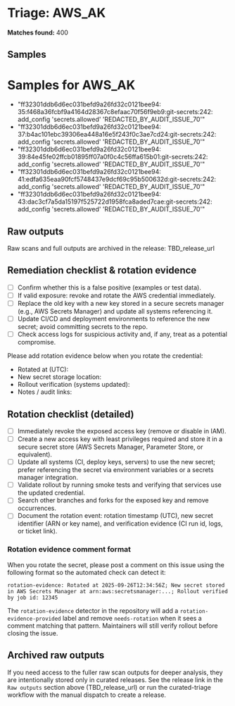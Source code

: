 # Triage: AWS_AK

**Matches found:** 400

## Samples

# Samples for AWS_AK

- "ff32301ddb6d6ec031befd9a26fd32c0121bee94: 35:f468a36fcbf9a4164d28367c8efaac70f56f9eb9:git-secrets:242:  add_config 'secrets.allowed' 'REDACTED_BY_AUDIT_ISSUE_70'"
- "ff32301ddb6d6ec031befd9a26fd32c0121bee94: 37:b4ac101ebc39306ea448a16e5f243f0c3ae7cd24:git-secrets:242:  add_config 'secrets.allowed' 'REDACTED_BY_AUDIT_ISSUE_70'"
- "ff32301ddb6d6ec031befd9a26fd32c0121bee94: 39:84e45fe02ffcb01895ff07a0f0c4c56ffa615b01:git-secrets:242:  add_config 'secrets.allowed' 'REDACTED_BY_AUDIT_ISSUE_70'"
- "ff32301ddb6d6ec031befd9a26fd32c0121bee94: 41:edfa635eaa90fcf5748437e9dcf69c95b500632d:git-secrets:242:  add_config 'secrets.allowed' 'REDACTED_BY_AUDIT_ISSUE_70'"
- "ff32301ddb6d6ec031befd9a26fd32c0121bee94: 43:dac3cf7a5da15197f525722d1958fca8aded7cae:git-secrets:242:  add_config 'secrets.allowed' 'REDACTED_BY_AUDIT_ISSUE_70'"

## Raw outputs

Raw scans and full outputs are archived in the release: TBD_release_url

## Remediation checklist & rotation evidence

- [ ] Confirm whether this is a false positive (examples or test data).
- [ ] If valid exposure: revoke and rotate the AWS credential immediately.
- [ ] Replace the old key with a new key stored in a secure secrets manager (e.g., AWS Secrets Manager) and update all systems referencing it.
- [ ] Update CI/CD and deployment environments to reference the new secret; avoid committing secrets to the repo.
- [ ] Check access logs for suspicious activity and, if any, treat as a potential compromise.

Please add rotation evidence below when you rotate the credential:

- Rotated at (UTC):
- New secret storage location:
- Rollout verification (systems updated):
- Notes / audit links:

## Rotation checklist (detailed)

- [ ] Immediately revoke the exposed access key (remove or disable in IAM).
- [ ] Create a new access key with least privileges required and store it in a secure secret store (AWS Secrets Manager, Parameter Store, or equivalent).
- [ ] Update all systems (CI, deploy keys, servers) to use the new secret; prefer referencing the secret via environment variables or a secrets manager integration.
- [ ] Validate rollout by running smoke tests and verifying that services use the updated credential.
- [ ] Search other branches and forks for the exposed key and remove occurrences.
- [ ] Document the rotation event: rotation timestamp (UTC), new secret identifier (ARN or key name), and verification evidence (CI run id, logs, or ticket link).

### Rotation evidence comment format

When you rotate the secret, please post a comment on this issue using the following format so the automated check can detect it:

```text
rotation-evidence: Rotated at 2025-09-26T12:34:56Z; New secret stored in AWS Secrets Manager at arn:aws:secretsmanager:...; Rollout verified by job id: 12345
```

The `rotation-evidence` detector in the repository will add a `rotation-evidence-provided` label and remove `needs-rotation` when it sees a comment matching that pattern. Maintainers will still verify rollout before closing the issue.

## Archived raw outputs

If you need access to the fuller raw scan outputs for deeper analysis, they are intentionally stored only in curated releases. See the release link in the `Raw outputs` section above (TBD_release_url) or run the curated-triage workflow with the manual dispatch to create a release.
